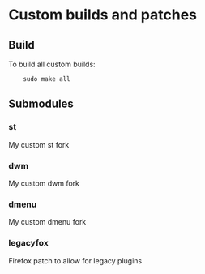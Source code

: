 # Custom builds and patches

## Build

To build all custom builds:
```
    sudo make all
```

## Submodules

### st
My custom st fork

### dwm
My custom dwm fork

### dmenu
My custom dmenu fork

### legacyfox
Firefox patch to allow for legacy plugins


